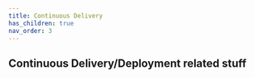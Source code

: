 ```yaml
---
title: Continuous Delivery
has_children: true
nav_order: 3
---
```


## Continuous Delivery/Deployment related stuff